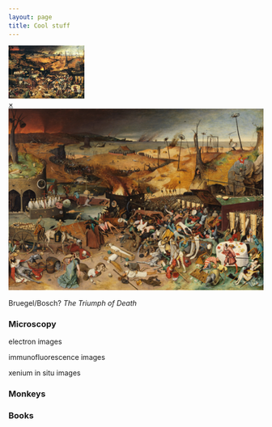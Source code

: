 ```yaml
---
layout: page
title: Cool stuff
---
```

<!-- A 
  <a href="#popupA">
    <img src="thumbnail/Brueghel-the-triumph-of-death.jpg" alt="Thumbnail A" width="150">
  </a>

  <div id="popupA" class="overlay">
    <a class="close" href="#">×</a>
    <img src="images/The_Triumph_of_Death_by_Pieter_Bruegel_the_Elder.jpg" alt="Full-size Image A">
    <p>Bruegel/Bosch? <em>The Triumph of Death</em></p>
  </div> -->

<a href="#popup">
  <img src="/thumbnail/Brueghel-the-triumph-of-death.jpg" alt="Thumbnail" width="150">
</a>

<div id="popup" class="overlay">
  <a class="close" href="#">×</a>
  <img src="/images/The_Triumph_of_Death_by_Pieter_Bruegel_the_Elder.jpg" alt="Full-size Image">
  <p>Bruegel/Bosch? <em>The Triumph of Death</em></p>
</div>

<!-- B 
  <a href="#popupB">
  <img src="images/Brueghel_hunters_in_the_snow.jpg" alt="Thumbnail B" width="150">
  </a>

<div id="popupB" class="overlay">
  <a class="close" href="#">×</a>
  <img src="images/Brueghel_hunters_in_the_snow.jpg" alt="Full-size Image B">
   Brueghel <em>Hunters in the Snow</em>
</div>



<a href="popupC">
  <img src="images/john_waterhouse_magic_circle.jpg" alt="Thumbnail C" width="150">
</a>
<div id="popupC" class="overlay">
  <a class="close" href="#">
  </a>
  <img src="images/john_waterhouse_magic_circle.jpg" alt="Full-size Image C">
  Waterhouse <em>Magic Circle</em>
</div>

 

<a href="popupD">
  <img src="images/john_waterhouse_lady_of_shalott.jpg" alt="Thumbnail D" width="150">
</a>
<div id="popupD" class="overlay">
  <a class="close" href="#">
  </a>
  <img src="images/john_waterhouse_lady_of_shalott.jpg" alt="Full-size Image D">
  Waterhouse <em>The Lady of Shalott</em>
</div> -->

    
### Microscopy
electron images


immunofluorescence images


xenium in situ images

### Monkeys


### Books


<br>
<br>
<br>





